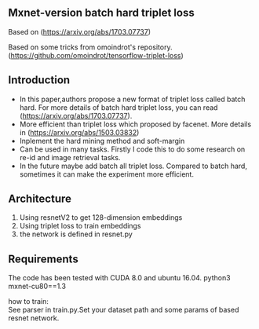﻿﻿﻿﻿﻿﻿﻿﻿﻿﻿﻿﻿﻿﻿﻿﻿﻿﻿﻿﻿Mxnet-version batch hard triplet loss
---
Based on <In defense of triplet loss> (https://arxiv.org/abs/1703.07737) 

Based on some tricks from omoindrot's repository. (https://github.com/omoindrot/tensorflow-triplet-loss)

## Introduction
-  In this paper,authors propose a new format of triplet loss called batch hard. For more details of batch hard triplet loss, you can read <In defense of triplet loss> (https://arxiv.org/abs/1703.07737).
-  More efficient than triplet loss which proposed by facenet. More details in (https://arxiv.org/abs/1503.03832) 
-  Inplement the hard mining method and soft-margin
-  Can be used in many tasks. Firstly I code this to do some research on re-id and image retrieval tasks.
-  In the future maybe add batch all triplet loss. Compared to batch hard, sometimes it can make the experiment more efficient.

## Architecture
1. Using resnetV2 to get 128-dimension embeddings
1. Using triplet loss to train embeddings
1. the network is defined in resnet.py

## Requirements
The code has been tested with CUDA 8.0 and ubuntu 16.04.
python3\
mxnet-cu80==1.3

how to train:\
See parser in train.py.Set your dataset path and some params of based resnet network.
































